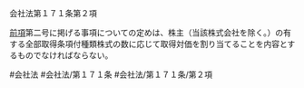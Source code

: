 会社法第１７１条第２項

[前項](会社法＿＿＿＿第１７１条第１項)第二号に掲げる事項についての定めは、株主（当該株式会社を除く。）の有する全部取得条項付種類株式の数に応じて取得対価を割り当てることを内容とするものでなければならない。

#会社法
#会社法/第１７１条
#会社法/第１７１条/第２項

